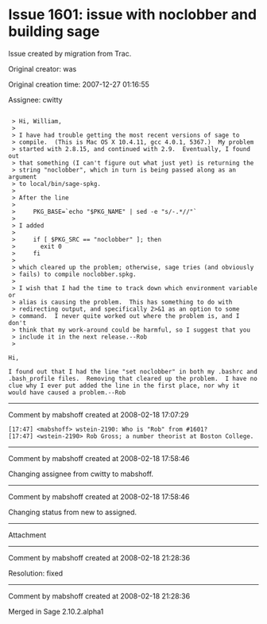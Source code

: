 # Issue 1601: issue with noclobber and building sage

Issue created by migration from Trac.

Original creator: was

Original creation time: 2007-12-27 01:16:55

Assignee: cwitty


```

 > Hi, William,
 >
 > I have had trouble getting the most recent versions of sage to
 > compile.  (This is Mac OS X 10.4.11, gcc 4.0.1, 5367.)  My problem
 > started with 2.8.15, and continued with 2.9.  Eventually, I found out
 > that something (I can't figure out what just yet) is returning the
 > string "noclobber", which in turn is being passed along as an argument
 > to local/bin/sage-spkg.
 >
 > After the line
 >
 >     PKG_BASE=`echo "$PKG_NAME" | sed -e "s/-.*//"`
 >
 > I added
 >
 >     if [ $PKG_SRC == "noclobber" ]; then
 >       exit 0
 >     fi
 >
 > which cleared up the problem; otherwise, sage tries (and obviously
 > fails) to compile noclobber.spkg.
 >
 > I wish that I had the time to track down which environment variable or
 > alias is causing the problem.  This has something to do with
 > redirecting output, and specifically 2>&1 as an option to some
 > command.  I never quite worked out where the problem is, and I don't
 > think that my work-around could be harmful, so I suggest that you
 > include it in the next release.--Rob
 >

Hi,

I found out that I had the line "set noclobber" in both my .bashrc and
.bash_profile files.  Removing that cleared up the problem.  I have no
clue why I ever put added the line in the first place, nor why it
would have caused a problem.--Rob
```



---

Comment by mabshoff created at 2008-02-18 17:07:29


```
[17:47] <mabshoff> wstein-2190: Who is "Rob" from #1601?
[17:47] <wstein-2190> Rob Gross; a number theorist at Boston College.
```



---

Comment by mabshoff created at 2008-02-18 17:58:46

Changing assignee from cwitty to mabshoff.


---

Comment by mabshoff created at 2008-02-18 17:58:46

Changing status from new to assigned.


---

Attachment


---

Comment by mabshoff created at 2008-02-18 21:28:36

Resolution: fixed


---

Comment by mabshoff created at 2008-02-18 21:28:36

Merged in Sage 2.10.2.alpha1
